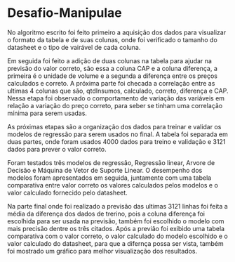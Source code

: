 # Desafio-Manipulae

No algoritmo escrito foi feito primeiro a aquisição dos dados para visualizar o formato da tabela e de suas colunas, onde foi verificado o tamanho do datasheet e o tipo de vairável de cada coluna.

Em seguida foi feito a adição de duas colunas na tabela para ajudar na previsão do valor correto, são essa a coluna CAP e a coluna diferença, a primeira é o unidade de volume e a segunda a diferença entre os preços calculados e correto.
A próxima parte foi checada a correlação entre as ultimas 4 colunas que são, qtdInsumos, calculado, correto, diferença e CAP. Nessa etapa foi observado o comportamento de variação das variáveis em relação a variação do preço correto, para seber se tinham uma correlação mínima para serem usadas.

As próximas etapas são a organização dos dados para treinar e validar os modelos de regressão para serem usados no final. A tabela foi separada em duas partes, onde foram usados 4000 dados para treino e validação e 3121 dados para prever o valor correto.

Foram testados três modelos de regressão, Regressão linear, Arvore de Decisão e Máquina de Vetor de Suporte Linear. O desempenho dos modelos foram apresentados em seguida, juntamente com uma tabela comparativa entre  valor correto os valores calculados pelos modelos e o valor calculado fornecido pelo datasheet.

Na parte final onde foi realizado a previsão das ultimas 3121 linhas foi feita a média da diferença dos dados de trerino, pois a coluna diferença foi escolhida para ser usada na previsão, também foi escolhido o modelo com mais precisão dentre os três citados. Após a previão foi exibido uma tabela comparativa com o valor correto, o valor calculado do modelo escolhido e o valor calculado do datasheet, para que a difernça possa ser vista, também foi mostrado um gráfico para melhor visualização dos resultados.

